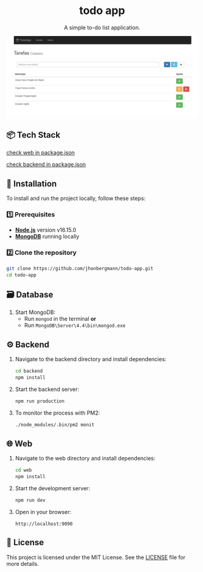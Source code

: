 <h1 align="center">
  todo app
</h1>

<p align="center">A simple to-do list application.</p>

<p align="center">
  <img src="docs/screenshot.png" alt="App screenshot">
</p>

## 📦 Tech Stack

[check web in package.json](web/package.json)

[check backend in package.json](backend/package.json)

## 🔩 Installation

To install and run the project locally, follow these steps:

### 1️⃣ Prerequisites

- [**Node.js**](https://nodejs.org/) version v16.15.0
- [**MongoDB**](https://www.mongodb.com/) running locally

### 2️⃣ Clone the repository

```sh
git clone https://github.com/jhonbergmann/todo-app.git
cd todo-app
```

## 🗃 Database

1. Start MongoDB:
   - Run `mongod` in the terminal **or**  
   - Run `MongoDB\Server\4.4\bin\mongod.exe`

## ⚙️ Backend

1. Navigate to the backend directory and install dependencies:
   ```sh
   cd backend
   npm install
   ```

2. Start the backend server:
   ```sh
   npm run production
   ```

3. To monitor the process with PM2:
   ```sh
   ./node_modules/.bin/pm2 monit
   ```

## 🌐 Web

1. Navigate to the web directory and install dependencies:
   ```sh
   cd web
   npm install
   ```

2. Start the development server:
   ```sh
   npm run dev
   ```

3. Open in your browser:
   ```
   http://localhost:9090
   ```

## 📝 License

This project is licensed under the MIT License. See the [LICENSE](LICENSE) file for more details.

